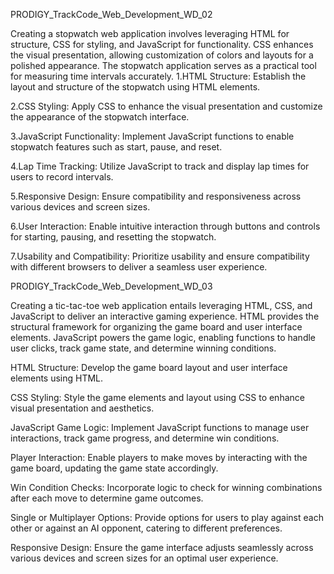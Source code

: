 PRODIGY_TrackCode_Web_Development_WD_02

Creating a stopwatch web application involves leveraging HTML for structure, CSS for styling, and JavaScript for functionality. CSS enhances the visual presentation, allowing customization of colors and layouts for a polished appearance. The stopwatch application serves as a practical tool for measuring time intervals accurately.
1.HTML Structure: Establish the layout and structure of the stopwatch using HTML elements.

2.CSS Styling: Apply CSS to enhance the visual presentation and customize the appearance of the stopwatch interface.

3.JavaScript Functionality: Implement JavaScript functions to enable stopwatch features such as start, pause, and reset.

4.Lap Time Tracking: Utilize JavaScript to track and display lap times for users to record intervals.

5.Responsive Design: Ensure compatibility and responsiveness across various devices and screen sizes.

6.User Interaction: Enable intuitive interaction through buttons and controls for starting, pausing, and resetting the stopwatch.

7.Usability and Compatibility: Prioritize usability and ensure compatibility with different browsers to deliver a seamless user experience.

PRODIGY_TrackCode_Web_Development_WD_03

Creating a tic-tac-toe web application entails leveraging HTML, CSS, and JavaScript to deliver an interactive gaming experience. HTML provides the structural framework for organizing the game board and user interface elements. JavaScript powers the game logic, enabling functions to handle user clicks, track game state, and determine winning conditions.

HTML Structure: Develop the game board layout and user interface elements using HTML.

CSS Styling: Style the game elements and layout using CSS to enhance visual presentation and aesthetics.

JavaScript Game Logic: Implement JavaScript functions to manage user interactions, track game progress, and determine win conditions.

Player Interaction: Enable players to make moves by interacting with the game board, updating the game state accordingly.

Win Condition Checks: Incorporate logic to check for winning combinations after each move to determine game outcomes.

Single or Multiplayer Options: Provide options for users to play against each other or against an AI opponent, catering to different preferences.

Responsive Design: Ensure the game interface adjusts seamlessly across various devices and screen sizes for an optimal user experience.
